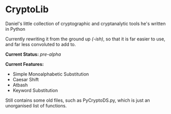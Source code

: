 CryptoLib
==========

Daniel's little collection of cryptographic and cryptanalytic tools he's written in Python

Currently rewriting it from the ground up *(-ish)*, so that it is far easier to use, and far less convoluted to add to.

**Current Status:** *pre-alpha*

**Current Features:**
 - Simple Monoalphabetic Substitution
 - Caesar Shift
 - Atbash
 - Keyword Substitution

Still contains some old files, such as PyCryptoDS.py, which is just an unorganised list of functions.
